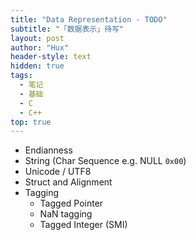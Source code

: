 ```yaml
---
title: "Data Representation - TODO"
subtitle: "「数据表示」待写"
layout: post
author: "Hux"
header-style: text
hidden: true
tags:
  - 笔记
  - 基础
  - C
  - C++
top: true
---
```


- Endianness
- String (Char Sequence e.g. NULL `0x00`)
- Unicode / UTF8
- Struct and Alignment
- Tagging
  - Tagged Pointer
  - NaN tagging
  - Tagged Integer (SMI)